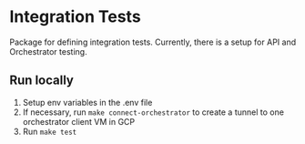 # Integration Tests
Package for defining integration tests. Currently, there is a setup for API and Orchestrator testing.

## Run locally
1) Setup env variables in the .env file
2) If necessary, run `make connect-orchestrator` to create a tunnel to one orchestrator client VM in GCP
3) Run `make test`